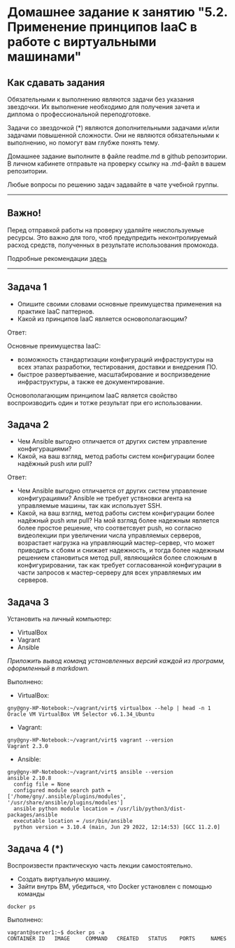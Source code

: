 
# Домашнее задание к занятию "5.2. Применение принципов IaaC в работе с виртуальными машинами"

## Как сдавать задания

Обязательными к выполнению являются задачи без указания звездочки. Их выполнение необходимо для получения зачета и диплома о профессиональной переподготовке.

Задачи со звездочкой (*) являются дополнительными задачами и/или задачами повышенной сложности. Они не являются обязательными к выполнению, но помогут вам глубже понять тему.

Домашнее задание выполните в файле readme.md в github репозитории. В личном кабинете отправьте на проверку ссылку на .md-файл в вашем репозитории.

Любые вопросы по решению задач задавайте в чате учебной группы.

---


## Важно!

Перед отправкой работы на проверку удаляйте неиспользуемые ресурсы.
Это важно для того, чтоб предупредить неконтролируемый расход средств, полученных в результате использования промокода.

Подробные рекомендации [здесь](https://github.com/netology-code/virt-homeworks/blob/virt-11/r/README.md)

---

## Задача 1

- Опишите своими словами основные преимущества применения на практике IaaC паттернов.
- Какой из принципов IaaC является основополагающим?

Ответ:

Основные преимущества IaaC:

- возможность стандартизации конфигураций инфраструктуры на всех этапах разработки, тестирования, доставки и внедрения ПО.
- быстрое развертываение, масштабирование и воспризведение инфраструктуры, а также ее документирование.

Основополагающим принципом IaaC является свойство воспроизводить один и тотже результат при его использовании.

## Задача 2

- Чем Ansible выгодно отличается от других систем управление конфигурациями?
- Какой, на ваш взгляд, метод работы систем конфигурации более надёжный push или pull?

Ответ:
- Чем Ansible выгодно отличается от других систем управление конфигурациями? Ansible не требует уствновки агента на управляемые машины, так как использует SSH.
- Какой, на ваш взгляд, метод работы систем конфигурации более надёжный push или pull? На мой взгляд более надежным является более простое решение, что соответсвует push, но согласно видеолекции при увеличении числа управляемых серверов, возрастает нагрузка на управляющий мастер-сервер, что может приводить к сбоям и снижает надежность, и тогда более надежным решением становиться метод pull, являющийся более сложным в конфигурировании, так как требует согласованной конфигурации в части запросов к мастер-серверу для всех управляемых им серверов.

## Задача 3

Установить на личный компьютер:

- VirtualBox
- Vagrant
- Ansible

*Приложить вывод команд установленных версий каждой из программ, оформленный в markdown.*

Выполнено:

- VirtualBox:
```
gny@gny-HP-Notebook:~/vagrant/virt$ virtualbox --help | head -n 1
Oracle VM VirtualBox VM Selector v6.1.34_Ubuntu
```
- Vagrant:
```
gny@gny-HP-Notebook:~/vagrant/virt$ vagrant --version
Vagrant 2.3.0
```

- Ansible:
```
gny@gny-HP-Notebook:~/vagrant/virt$ ansible --version
ansible 2.10.8
  config file = None
  configured module search path = ['/home/gny/.ansible/plugins/modules', '/usr/share/ansible/plugins/modules']
  ansible python module location = /usr/lib/python3/dist-packages/ansible
  executable location = /usr/bin/ansible
  python version = 3.10.4 (main, Jun 29 2022, 12:14:53) [GCC 11.2.0]
```

## Задача 4 (*)

Воспроизвести практическую часть лекции самостоятельно.

- Создать виртуальную машину.
- Зайти внутрь ВМ, убедиться, что Docker установлен с помощью команды
```
docker ps
```
Выполнено:

```
vagrant@server1:~$ docker ps -a
CONTAINER ID   IMAGE     COMMAND   CREATED   STATUS    PORTS     NAMES

```
